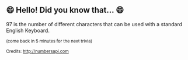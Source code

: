## 😄 Hello! Did you know that... 😄
97 is the number of different characters that can be used with a standard English Keyboard.

<sup>(come back in 5 minutes for the next trivia)</sup>


<sup>Credits: http://numbersapi.com</sup>
